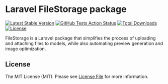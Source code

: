 # Laravel FileStorage package
[![Latest Stable Version](https://img.shields.io/packagist/v/imahmood/laravel-file-storage.svg?style=flat-square)](https://packagist.org/packages/imahmood/laravel-file-storage)
[![GitHub Tests Action Status](https://img.shields.io/github/actions/workflow/status/imahmood/laravel-file-storage/tests.yml?branch=main&label=tests&style=flat-square)](https://github.com/imahmood/laravel-file-storage/actions?query=workflow%3Atests+branch%3Amain)
[![Total Downloads](https://img.shields.io/packagist/dt/imahmood/laravel-file-storage.svg?style=flat-square)](https://packagist.org/packages/imahmood/laravel-file-storage)
[![License](https://img.shields.io/badge/license-MIT-brightgreen.svg?style=flat-square)](LICENSE)

FileStorage is a Laravel package that simplifies the process of uploading and attaching files to models,
while also automating preview generation and image optimization.

## License
The MIT License (MIT). Please see [License File](LICENSE) for more information.
